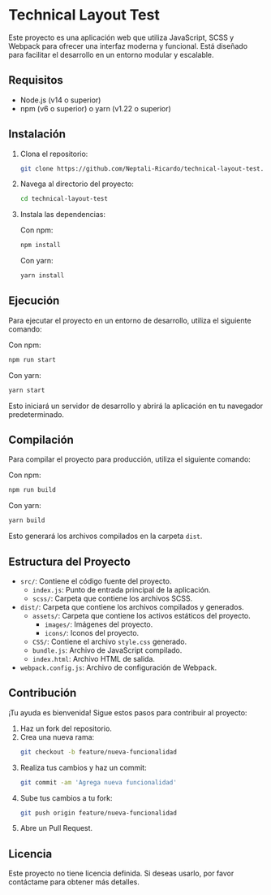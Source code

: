 # Technical Layout Test

Este proyecto es una aplicación web que utiliza JavaScript, SCSS y Webpack para ofrecer una interfaz moderna y funcional. Está diseñado para facilitar el desarrollo en un entorno modular y escalable.

## Requisitos

- Node.js (v14 o superior)
- npm (v6 o superior) o yarn (v1.22 o superior)

## Instalación

1. Clona el repositorio:

    ```bash
    git clone https://github.com/Neptali-Ricardo/technical-layout-test.git
    ```

2. Navega al directorio del proyecto:

    ```bash
    cd technical-layout-test
    ```

3. Instala las dependencias:

    Con npm:
    ```bash
    npm install
    ```

    Con yarn:
    ```bash
    yarn install
    ```

## Ejecución

Para ejecutar el proyecto en un entorno de desarrollo, utiliza el siguiente comando:

Con npm:
```bash
npm run start
```

Con yarn:
```bash
yarn start
```

Esto iniciará un servidor de desarrollo y abrirá la aplicación en tu navegador predeterminado.

## Compilación

Para compilar el proyecto para producción, utiliza el siguiente comando:

Con npm:
```bash
npm run build
```

Con yarn:
```bash
yarn build
```

Esto generará los archivos compilados en la carpeta `dist`.

## Estructura del Proyecto

- `src/`: Contiene el código fuente del proyecto.
  - `index.js`: Punto de entrada principal de la aplicación.
  - `scss/`: Carpeta que contiene los archivos SCSS.
- `dist/`: Carpeta que contiene los archivos compilados y generados.
  - `assets/`: Carpeta que contiene los activos estáticos del proyecto.
    - `images/`: Imágenes del proyecto.
    - `icons/`: Iconos del proyecto.
  - `CSS/`: Contiene el archivo `style.css` generado.
  - `bundle.js`: Archivo de JavaScript compilado.
  - `index.html`: Archivo HTML de salida.
- `webpack.config.js`: Archivo de configuración de Webpack.

## Contribución

¡Tu ayuda es bienvenida! Sigue estos pasos para contribuir al proyecto:

1. Haz un fork del repositorio.
2. Crea una nueva rama:
    ```bash
    git checkout -b feature/nueva-funcionalidad
    ```
3. Realiza tus cambios y haz un commit:
    ```bash
    git commit -am 'Agrega nueva funcionalidad'
    ```
4. Sube tus cambios a tu fork:
    ```bash
    git push origin feature/nueva-funcionalidad
    ```
5. Abre un Pull Request.

## Licencia

Este proyecto no tiene licencia definida. Si deseas usarlo, por favor contáctame para obtener más detalles.